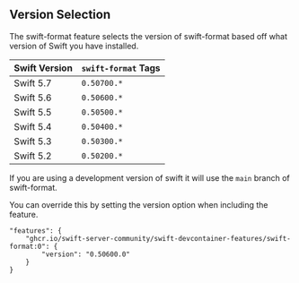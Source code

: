 ## Version Selection

The swift-format feature selects the version of swift-format based off what version of Swift you have installed.

| Swift Version | `swift-format` Tags |
|:--------------|:--------------------|
| Swift 5.7     | `0.50700.*`         |
| Swift 5.6     | `0.50600.*`         |
| Swift 5.5     | `0.50500.*`         |
| Swift 5.4     | `0.50400.*`         |
| Swift 5.3     | `0.50300.*`         |
| Swift 5.2     | `0.50200.*`         |

If you are using a development version of swift it will use the `main` branch of swift-format.

You can override this by setting the version option when including the feature.
```jsonc
"features": {
    "ghcr.io/swift-server-community/swift-devcontainer-features/swift-format:0": {
        "version": "0.50600.0"
    }
}
```
